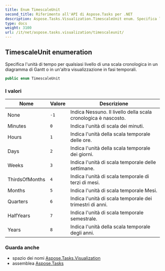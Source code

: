 ```yaml
---
title: Enum TimescaleUnit
second_title: Riferimento all'API di Aspose.Tasks per .NET
description: Aspose.Tasks.Visualization.TimescaleUnit enum. Specifica lunità di tempo per qualsiasi livello di una scala cronologica in un diagramma di Gantt o in unaltra visualizzazione in fasi temporali.
type: docs
weight: 3100
url: /it/net/aspose.tasks.visualization/timescaleunit/
---
```

## TimescaleUnit enumeration

Specifica l'unità di tempo per qualsiasi livello di una scala cronologica in un diagramma di Gantt o in un'altra visualizzazione in fasi temporali.

```csharp
public enum TimescaleUnit
```

### I valori

| Nome | Valore | Descrizione |
| --- | --- | --- |
| None | `-1` | Indica Nessuno. Il livello della scala cronologica è nascosto. |
| Minutes | `0` | Indica l'unità di scala dei minuti. |
| Hours | `1` | Indica l'unità della scala temporale delle ore. |
| Days | `2` | Indica l'unità della scala temporale dei giorni. |
| Weeks | `3` | Indica l'unità di scala temporale delle settimane. |
| ThirdsOfMonths | `4` | Indica l'unità di scala temporale di terzi di mesi. |
| Months | `5` | Indica l'unità di scala temporale Mesi. |
| Quarters | `6` | Indica l'unità di scala temporale dei trimestri di anni. |
| HalfYears | `7` | Indica l'unità di scala temporale semestrale. |
| Years | `8` | Indica l'unità della scala temporale degli anni. |

### Guarda anche

* spazio dei nomi [Aspose.Tasks.Visualization](../../aspose.tasks.visualization/)
* assemblea [Aspose.Tasks](../../)


